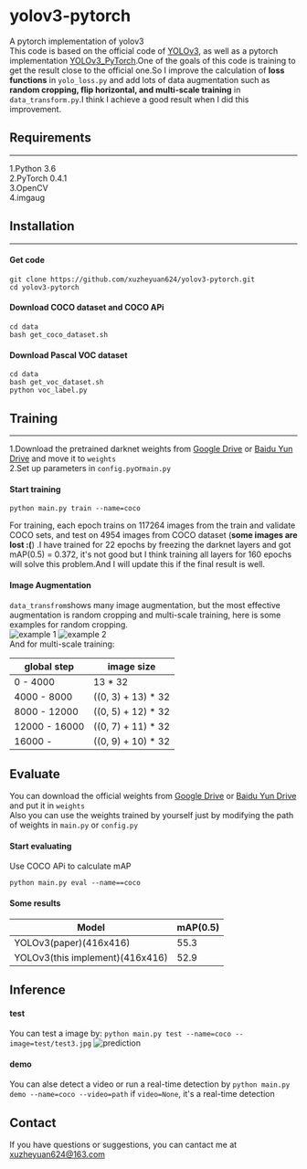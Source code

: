 # yolov3-pytorch
A pytorch implementation of yolov3 <br>
This code is based on the official code of [YOLOv3](https://github.com/pjreddie/darknet), as well as a pytorch implementation 
[YOLOv3_PyTorch](https://github.com/BobLiu20/YOLOv3_PyTorch).One of the goals of this code is training to get the result close
to the official one.So I improve the calculation of **loss functions** in ```yolo_loss.py``` and add lots of data augmentation such as **random cropping, 
flip horizontal, and multi-scale training** in ```data_transform.py```.I think I achieve a good result when I did this improvement.
## Requirements
------------------------------------------------------------------------------------------------------------------------------
1.Python 3.6<br>
2.PyTorch 0.4.1<br>
3.OpenCV<br>
4.imgaug<br>

## Installation
--------------
#### Get code
```
git clone https://github.com/xuzheyuan624/yolov3-pytorch.git
cd yolov3-pytorch
```
#### Download COCO dataset and COCO APi
```
cd data
bash get_coco_dataset.sh
```
#### Download Pascal VOC dataset
```
cd data
bash get_voc_dataset.sh
python voc_label.py
```
## Training
-------------------------
1.Download the pretrained darknet weights from [Google Drive](https://drive.google.com/file/d/1zoGUFk9Tfoll0vCteSJRGa9I1yEAfU-a/view?usp=sharing) or [Baidu Yun Drive](https://pan.baidu.com/s/18gwGWI11xMXlZvqvUPEhBQ) and move it to ```weights```<br>
2.Set up parameters in ```config.py```or```main.py``` <br>
#### Start training
```
python main.py train --name=coco
```
For training, each epoch trains on 117264 images from the train and validate COCO sets, and test on 4954 images from COCO dataset (**some images are lost :(**) .I have trained for 22 epochs by freezing the darknet layers and got mAP(0.5) = 0.372, it's not good but I think training all layers for 160 epochs will solve this problem.And I will update this if the final result is well.
#### Image Augmentation
```data_transfrom```shows many image augmentation, but the most effective augmentation is random cropping and multi-scale training, here is some examples for random cropping.<br>
![example 1](https://github.com/xuzheyuan624/yolov3-pytorch/blob/master/demo/step0_0.jpg)
![example 2](https://github.com/xuzheyuan624/yolov3-pytorch/blob/master/demo/step0_1.jpg)<br>
And for multi-scale training:

global step | image size |
----------- | ---------- |
  0 - 4000  |   13 * 32  |
4000 - 8000 |  ((0, 3) + 13) * 32 |
8000 - 12000 | ((0, 5) + 12) * 32 |
12000 - 16000 | ((0, 7) + 11) * 32 |
16000 -     | ((0, 9) + 10) * 32 |

## Evaluate
You can download the official weights from [Google Drive]() or [Baidu Yun Drive](https://pan.baidu.com/s/1Cr29v8L8i54sRjN6Cj3bqg) and put it in ```weights```<br>
Also you can use the weights trained by yourself just by modifying the path of weights in ```main.py``` or ```config.py```
<br>
#### Start evaluating
Use COCO APi to calculate mAP
```
python main.py eval --name==coco
```
#### Some results
**Model**|**mAP(0.5)**|
---------|------------|
YOLOv3(paper)(416x416)|55.3|
YOLOv3(this implement)(416x416)|52.9|

## Inference
#### test 
You can test a image by:
```python main.py test --name=coco --image=test/test3.jpg```
![prediction](https://github.com/xuzheyuan624/yolov3-pytorch/blob/master/prediction.jpg)<br>
#### demo
You can alse detect a video or run a real-time detection by 
```python main.py demo --name=coco --video=path```
if ```video=None```, it's a real-time detection
## Contact
If you have questions or suggestions, you can cantact me at [xuzheyuan624@163.com](xuzheyuan624@163.com)


